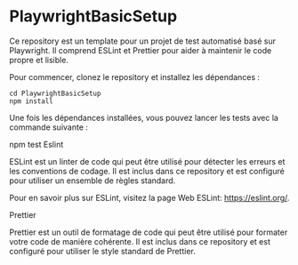 # PlaywrightBasicSetup
Ce repository est un template pour un projet de test automatisé basé sur Playwright. Il comprend ESLint et Prettier pour aider à maintenir le code propre et lisible.

Pour commencer, clonez le repository et installez les dépendances :

```git clone https://github.com/[votre nom d'utilisateur]/playwright-basic-setup.git
cd PlaywrightBasicSetup
npm install
```
Une fois les dépendances installées, vous pouvez lancer les tests avec la commande suivante :

npm test
Eslint

ESLint est un linter de code qui peut être utilisé pour détecter les erreurs et les conventions de codage. Il est inclus dans ce repository et est configuré pour utiliser un ensemble de règles standard.

Pour en savoir plus sur ESLint, visitez la page Web ESLint: https://eslint.org/.

Prettier

Prettier est un outil de formatage de code qui peut être utilisé pour formater votre code de manière cohérente. Il est inclus dans ce repository et est configuré pour utiliser le style standard de Prettier.
